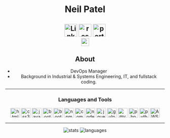 <div align="center">

# Neil Patel

<a href="https://www.linkedin.com/in/neil-patel-781ab114/"><img src="https://img.shields.io/badge/-LinkedIn-0A66C2?style=flat&logo=linkedin&logoColor=white" alt="Linkedin" height="40"></a>
<a href="https://www.linkedin.com/in/neil-patel-781ab114/"><img src="https://img.shields.io/badge/-Resume-2088FF?style=flat&logo=adobeacrobatreader&logoColor=white" alt="resume" height="40"></a>
<a href="https://www.linkedin.com/in/neil-patel-781ab114/"><img src="https://img.shields.io/badge/-Portfolio-13AFF0?style=flat&logo=github&logoColor=white" alt="portfolio" height="40"></a>
<br>
<img src="https://komarev.com/ghpvc/?username=neilcpatel&style=for-the-badge&color=blue" alt="neilcpatel"  height="25">
---

## About

- DevOps Manager
- Background in Industrial & Systems Engineering, IT, and fullstack coding.

---

### Languages and Tools

<img src="https://img.shields.io/badge/-HTML5-E34F26?logo=HTML5&logoColor=white&style=for-the-badge" alt="html5" height="30">
<img src="https://img.shields.io/badge/-CSS3-1572B6?logo=css3&logoColor=white&style=for-the-badge" alt="css3" height="30">
<img src="https://img.shields.io/badge/-JavaScript-F7DF1E?logo=javascript&logoColor=white&style=for-the-badge" alt="javascript" height="30">

<img src="https://img.shields.io/badge/-Sass-CC6699?logo=sass&logoColor=white&style=for-the-badge" alt="bootstrap" height="30">
<img src="https://img.shields.io/badge/-Bootstrap-7952B3?logo=bootstrap&logoColor=white&style=for-the-badge" alt="bootstrap" height="30">

<img src="https://img.shields.io/badge/-npm-CB3837?logo=npm&logoColor=white&style=for-the-badge" alt="npm" height="30">
<img src="https://img.shields.io/badge/-Composer-885630?logo=composer&logoColor=white&style=for-the-badge" alt="composer" height="30">

<img src="https://img.shields.io/badge/-Node.js-339933?logo=node.js&logoColor=white&style=for-the-badge" alt="nodejs" height="30">

<img src="https://img.shields.io/badge/-jQuery-0769AD?logo=jquery&logoColor=white&style=for-the-badge" alt="jquery" height="30">
<img src="https://img.shields.io/badge/-Gulp-CF4647?logo=gulp&logoColor=white&style=for-the-badge" alt="gulp" height="30">

<img src="https://img.shields.io/badge/-MySQL-4479A1?logo=mysql&logoColor=white&style=for-the-badge" alt="mysql" height="30"> 
<img src="https://img.shields.io/badge/-PHP-777BB4?logo=php&logoColor=white&style=for-the-badge" alt="php" height="30">
<img src="https://img.shields.io/badge/-Python-3776AB?logo=python&logoColor=white&style=for-the-badge" alt="python" height="30">

<img src="https://img.shields.io/badge/-Amazon%20AWS-232F3E?logo=amazonaws&logoColor=white&style=for-the-badge" alt="AWS" height="30">

---
<img src="https://github-readme-stats.vercel.app/api?username=neilcpatel&theme=nord&hide_border=true&show_icons=true" alt="stats">
<img src="https://github-readme-stats.vercel.app/api/top-langs/?username=neilcpatel&layout=compact&theme=nord&hide_border=true" alt="languages">

</div>

